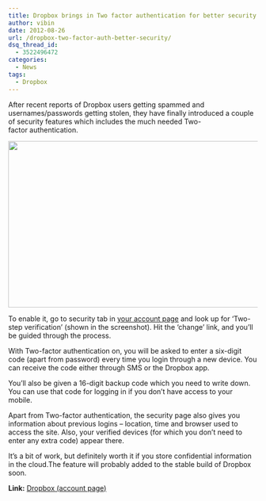 ```yaml
---
title: Dropbox brings in Two factor authentication for better security
author: vibin
date: 2012-08-26
url: /dropbox-two-factor-auth-better-security/
dsq_thread_id:
  - 3522496472
categories:
  - News
tags:
  - Dropbox
---
```

After recent reports of Dropbox users getting spammed and usernames/passwords getting stolen, they have finally introduced a couple of security features which includes the much needed Two-factor authentication.

[<img role="img" class="wp-image-61275" title="twofactorauth" src="http://cdn.devilsworkshop.org/files/2012/08/twofactorauth-600x336.jpg" alt="" width="600" height="336" />][1]

To enable it, go to security tab in <a href="https://www.dropbox.com/account#security" onclick="_gaq.push(['_trackEvent', 'outbound-article', 'https://www.dropbox.com/account#security', 'your account page']);" >your account page</a> and look up for &#8216;Two-step verification&#8217; (shown in the screenshot). Hit the &#8216;change&#8217; link, and you&#8217;ll be guided through the process.

With Two-factor authentication on, you will be asked to enter a six-digit code (apart from password) every time you login through a new device. You can receive the code either through SMS or the Dropbox app.

You&#8217;ll also be given a 16-digit backup code which you need to write down. You can use that code for logging in if you don&#8217;t have access to your mobile.

Apart from Two-factor authentication, the security page also gives you information about previous logins &#8211; location, time and browser used to access the site. Also, your verified devices (for which you don&#8217;t need to enter any extra code) appear there.

It&#8217;s a bit of work, but definitely worth it if you store confidential information in the cloud.The feature will probably added to the stable build of Dropbox soon.

**Link:** <a href="https://www.dropbox.com/account#security" onclick="_gaq.push(['_trackEvent', 'outbound-article', 'https://www.dropbox.com/account#security', 'Dropbox (account page)']);" >Dropbox (account page)</a>

 [1]: http://cdn.devilsworkshop.org/files/2012/08/twofactorauth.jpg
